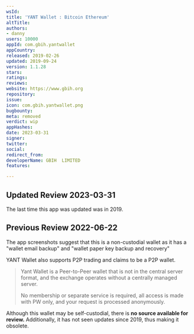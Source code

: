 ```yaml
---
wsId: 
title: 'YANT Wallet : Bitcoin Ethereum'
altTitle: 
authors:
- danny
users: 10000
appId: com.gbih.yantwallet
appCountry: 
released: 2019-02-26
updated: 2019-09-24
version: 1.1.28
stars: 
ratings: 
reviews: 
website: https://www.gbih.org
repository: 
issue: 
icon: com.gbih.yantwallet.png
bugbounty: 
meta: removed
verdict: wip
appHashes: 
date: 2023-03-31
signer: 
twitter: 
social: 
redirect_from: 
developerName: GBIH  LIMITED
features: 

---
```


## Updated Review 2023-03-31 

The last time this app was updated was in 2019.

## Previous Review 2022-06-22

The app screenshots suggest that this is a non-custodial wallet as it has a "wallet email backup" and "wallet paper key backup and recovery"

YANT Wallet also supports P2P trading and claims to be a P2P wallet.

> Yant Wallet is a Peer-to-Peer wallet that is not in the central server format, and the exchange operates without a centrally managed server.
>
> No membership or separate service is required, all access is made with PW only, and your request is processed anonymously.

Although this wallet may be self-custodial, there is **no source available for review.** Additionally, it has not seen updates since 2019, thus making it obsolete.

